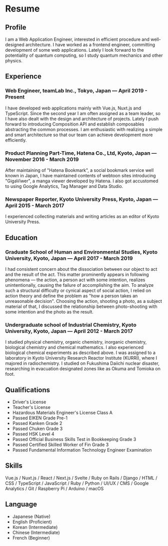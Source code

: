 # Resume

## Profile

I am a Web Application Engineer, interested in efficient procedure and well-designed architecture. I have worked as a frontend engineer, committing development of some web applications. Lately I look forward to the potentiality of quantum computing, so I study quantum mechanics and other physics.

## Experience

### Web Engineer, teamLab Inc., Tokyo, Japan — April 2019 - Present

I have developed web applications mainly with Vue.js, Nuxt.js and TypeScript. Since the second year I am often assigned as a team leader, so I have also dealt with the design and architecture of projects. Lately I push forward to introducing Composition API and establish composables abstracting the common processes. I am enthusiastic with realizing a simple and smart architecture so that our team can achieve development more efficiently.

### Product Planning Part-Time, Hatena Co., Ltd, Kyoto, Japan — November 2016 - March 2019

After maintaining of "Hatena Bookmark", a social bookmark service well known in Japan, I have maintained contents of webtoon sites introducing "GigaViwer", a manga viewer developed by Hatena. I also got accustomed to using Google Analytics, Tag Manager and Data Studio.

### Newspaper Reporter, Kyoto University Press, Kyoto, Japan — April 2015 - March 2017

I experienced collecting materials and writing articles as an editor of Kyoto University Press.

## Education

### Graduate School of Human and Environmental Studies, Kyoto University, Kyoto, Japan — April 2017 - March 2019

I had consistent concern about the dissociation between our object to act and the result of the act. This matter prominently appears in following phenomena — the action, a person act with some intention, realizes unintentionally, causing the failure of accomplishing the aim. To analyze such a structural difficulty or cynical aspect of social action, I relied on action theory and define the problem as "how a person takes an unreasonable decision". Choosing the action, shooting a photo, as a subject material of that, I discussed the relationship between photo-shooting with some intention and the photo as the result.

### Undergraduate school of Industrial Chemistry, Kyoto University, Kyoto, Japan — April 2012 - March 2017

I studied physical chemistry, organic chemistry, inorganic chemistry, biological chemistry and chemical mathematics. I also experienced biological chemical experiments as described above. I was assigned to a laboratory in Kyoto University Research Reactor Institute (KURRI), where I majored in radiochemistry. I studied on Fukushima Daiichi nuclear disaster, researching in evacuation designated zones like as Okuma and Tomioka on foot.

## Qualifications

- Driver's License
- Teacher's License
- Hazardous Materials Engineer's License Class A
- Passed EIKEN Grade Pre-1
- Passed Kanken Grade 2
- Passed Chuken Grade 3
- Passed HSK Level 4
- Passed Official Business Skills Test in Bookkeeping Grade 3
- Passed Certified Skilled Worker of Fin Grade 3
- Passed Fundamental Information Technology Engineer Examination

## Skills

Vue.js / Nuxt.js / React / Next.js / Svelte / Ruby on Rails / Django / HTML / CSS / TypeScript / JavaScript / Ruby / Python / UI/UX / CMS / Google Analytics / Git / Raspberry Pi / Arduino / macOS

## Language

- Japanese (Native)
- English (Proficient)
- Korean (Intermediate)
- Chinese (Intermediate)
- French (Beginner)
